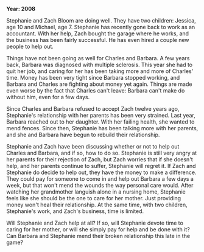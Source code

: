 **Year: 2008**

Stephanie and Zach Bloom are doing well. They have two children: Jessica, age 10 and Michael, age 7. Stephanie has recently gone back to work as an accountant. With her help, Zach bought the garage where he works, and the business has been fairly successful. He has even hired a couple new people to help out.

Things have not been going as well for Charles and Barbara. A few years back, Barbara was diagnosed with multiple sclerosis. This year she had to quit her job, and caring for her has been taking more and more of Charles' time. Money has been very tight since Barbara stopped working, and Barbara and Charles are fighting about money yet again. Things are made even worse by the fact that Charles can't leave: Barbara can't make do without him, even for a few days.

Since Charles and Barbara refused to accept Zach twelve years ago, Stephanie's relationship with her parents has been very strained. Last year, Barbara reached out to her daughter. With her failing health, she wanted to mend fences. Since then, Stephanie has been talking more with her parents, and she and Barbara have begun to rebuild their relationship.

Stephanie and Zach have been discussing whether or not to help out Charles and Barbara, and if so, how to do so. Stephanie is still very angry at her parents for their rejection of Zach, but Zach worries that if she doesn't help, and her parents continue to suffer, Stephanie will regret it. If Zach and Stephanie do decide to help out, they have the money to make a difference. They could pay for someone to come in and help out Barbara a few days a week, but that won't mend the wounds the way personal care would. After watching her grandmother languish alone in a nursing home, Stephanie feels like she should be the one to care for her mother. Just providing money won't heal their relationship. At the same time, with two children, Stephanie's work, and Zach's business, time is limited.

Will Stephanie and Zach help at all? If so, will Stephanie devote time to caring for her mother, or will she simply pay for help and be done with it? Can Barbara and Stephanie mend their broken relationship this late in the game?

